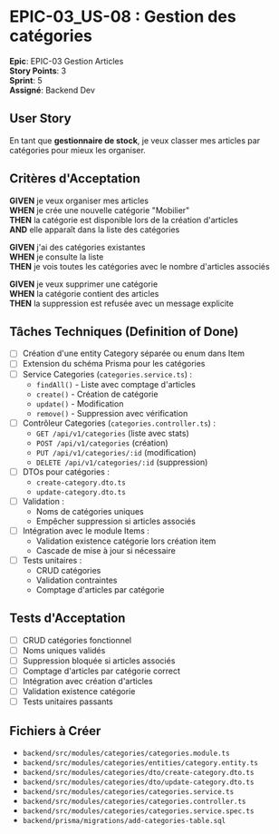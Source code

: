 # EPIC-03_US-08 : Gestion des catégories

**Epic**: EPIC-03 Gestion Articles  
**Story Points**: 3  
**Sprint**: 5  
**Assigné**: Backend Dev  

## User Story

En tant que **gestionnaire de stock**, je veux classer mes articles par catégories pour mieux les organiser.

## Critères d'Acceptation

**GIVEN** je veux organiser mes articles  
**WHEN** je crée une nouvelle catégorie "Mobilier"  
**THEN** la catégorie est disponible lors de la création d'articles  
**AND** elle apparaît dans la liste des catégories  

**GIVEN** j'ai des catégories existantes  
**WHEN** je consulte la liste  
**THEN** je vois toutes les catégories avec le nombre d'articles associés  

**GIVEN** je veux supprimer une catégorie  
**WHEN** la catégorie contient des articles  
**THEN** la suppression est refusée avec un message explicite  

## Tâches Techniques (Definition of Done)

- [ ] Création d'une entity Category séparée ou enum dans Item
- [ ] Extension du schéma Prisma pour les catégories
- [ ] Service Categories (`categories.service.ts`) :
  - `findAll()` - Liste avec comptage d'articles
  - `create()` - Création de catégorie
  - `update()` - Modification
  - `remove()` - Suppression avec vérification
- [ ] Contrôleur Categories (`categories.controller.ts`) :
  - `GET /api/v1/categories` (liste avec stats)
  - `POST /api/v1/categories` (création)
  - `PUT /api/v1/categories/:id` (modification)
  - `DELETE /api/v1/categories/:id` (suppression)
- [ ] DTOs pour catégories :
  - `create-category.dto.ts`
  - `update-category.dto.ts`
- [ ] Validation :
  - Noms de catégories uniques
  - Empêcher suppression si articles associés
- [ ] Intégration avec le module Items :
  - Validation existence catégorie lors création item
  - Cascade de mise à jour si nécessaire
- [ ] Tests unitaires :
  - CRUD catégories
  - Validation contraintes
  - Comptage d'articles par catégorie

## Tests d'Acceptation

- [ ] CRUD catégories fonctionnel
- [ ] Noms uniques validés
- [ ] Suppression bloquée si articles associés
- [ ] Comptage d'articles par catégorie correct
- [ ] Intégration avec création d'articles
- [ ] Validation existence catégorie
- [ ] Tests unitaires passants

## Fichiers à Créer

- `backend/src/modules/categories/categories.module.ts`
- `backend/src/modules/categories/entities/category.entity.ts`
- `backend/src/modules/categories/dto/create-category.dto.ts`
- `backend/src/modules/categories/dto/update-category.dto.ts`
- `backend/src/modules/categories/categories.service.ts`
- `backend/src/modules/categories/categories.controller.ts`
- `backend/src/modules/categories/categories.service.spec.ts`
- `backend/prisma/migrations/add-categories-table.sql`